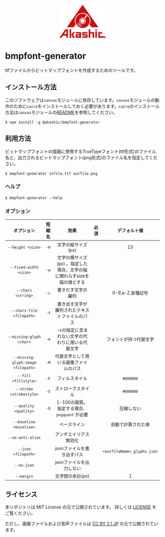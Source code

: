 <p align="center">
<img src="img/akashic.png"/>
</p>

# bmpfont-generator

ttfファイルからビットマップフォントを作成するためのツールです。

## インストール方法

このソフトウェアは`canvas`モジュールに依存しています。`canvas`モジュールの動作のために`cairo`をインストールしておく必要があります。`cairo`のインストール方法は`canvas`モジュールの[README](https://github.com/Automattic/node-canvas/tree/v1.x#installation)を参照してください。

```
$ npm install -g @akashic/bmpfont-generator
```

## 利用方法

ビットマップフォントの描画に使用するTrueTypeフォント(ttf形式)のファイル名と、出力されるビットマップフォント(png形式)のファイル名を指定してください。

```
$ bmpfont-generator infile.ttf outfile.png
```

### ヘルプ

```
$ bmpfont-generator --help
```

### オプション

|       オプション            | 短縮名 |                   効果                        | 必須 | デフォルト値 |
| :---------------------:    | :----: | :--------------------------------------:     | :--: | :--------------: |
|  `--height <size>`                  |  `-H`  | 文字の縦サイズ(px)                            |      |   13             |
|  `--fixed-width <size>`             |  `-w`  | 文字の横サイズ(px) 。指定した場合、文字の幅に関わらずsizeを幅の値とする |      |                  |
|  `--chars <string>`                 |  `-c`  | 書きだす文字の羅列                             |      | 0-9,a-Z,各種記号 |
|  `--chars-file <filepath>`          |  `-f`  | 書き出す文字が羅列されたテキストファイルのパス   |      |                  |
|  `--missing-glyph <char>`           |  `-m`  | -cの指定に含まれない文字の代わりに用いる代替文字 |      | フォントが持つ代替文字 |
|  `--missing-glyph-image <filepath>` |  `-M`  | 代替文字として用いる画像ファイルのパス          |      |                  |
|  `--fill <fillstyle>`               |  `-F`  | フィルスタイル                                |      | `#000000`        |
|  `--stroke <strokestyle>`           |  `-S`  | ストロークスタイル                            |      | `#000000`        |
|  `--quality <quality>`              |  `-Q`  | 1-100の画質。指定する場合、 `pngquant` が必要  |      | 圧縮しない       |
|  `--baseline <baseline>`            |        | ベースライン                                 |      | 自動で計算された値 |
|  `--no-anti-alias`                  |        | アンチエイリアス無効化                        |      |                  |
|  `--json <filepath>`                |        | jsonファイルを書き出すパス                    |      | `<outfileName>_glyphs.json`  |
|  `--no-json`                        |        | jsonファイルを出力しない                      |      |                  |
|  `--margin`                         |        | 文字間の余白(px)                              |      |   1              |

## ライセンス
本リポジトリは MIT License の元で公開されています。
詳しくは [LICENSE](./LICENSE) をご覧ください。

ただし、画像ファイルおよび音声ファイルは
[CC BY 2.1 JP](https://creativecommons.org/licenses/by/2.1/jp/) の元で公開されています。
